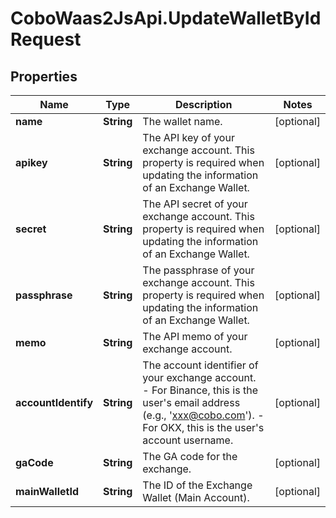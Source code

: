 # CoboWaas2JsApi.UpdateWalletByIdRequest

## Properties

Name | Type | Description | Notes
------------ | ------------- | ------------- | -------------
**name** | **String** | The wallet name. | [optional] 
**apikey** | **String** | The API key of your exchange account. This property is required when updating the information of an Exchange Wallet. | [optional] 
**secret** | **String** | The API secret of your exchange account. This property is required when updating the information of an Exchange Wallet. | [optional] 
**passphrase** | **String** | The passphrase of your exchange account. This property is required when updating the information of an Exchange Wallet. | [optional] 
**memo** | **String** | The API memo of your exchange account. | [optional] 
**accountIdentify** | **String** | The account identifier of your exchange account. - For Binance, this is the user&#39;s email address (e.g., &#39;xxx@cobo.com&#39;). - For OKX, this is the user&#39;s account username.  | [optional] 
**gaCode** | **String** | The GA code for the exchange. | [optional] 
**mainWalletId** | **String** | The ID of the Exchange Wallet (Main Account). | [optional] 


